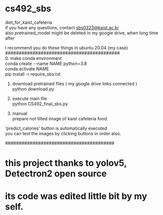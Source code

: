# cs492_sbs
diet_for_kaist_cafeteria  
if you have any questions, contact sbs0323@kaist.ac.kr  
also pretrained_model might be deleted in my google drive, when long time after  

I recommend you do these things in ubuntu 20.04 (my case)  
##########################################  
0. make conda environment   
conda create --name NAME python=3.8  
conda activate NAME  
pip install -r require_sbs.txt  
 
1. download pretrained files ( my google drive links connected )  
python download.py  

2. execute main file  
python CS492_final_sbs.py  

3. manual  
prepare not tilted image of kaist cafeteria food.  

'predict_calories' button is automatically executed    
you can test the images by clicking buttons in order also.    

########################################  
# this project thanks to yolov5, Detectron2 open source    
# its code was edited little bit by my self.  
